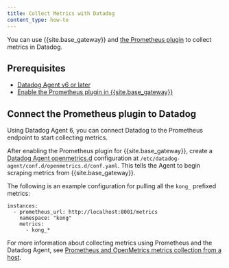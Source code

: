```yaml
---
title: Collect Metrics with Datadog
content_type: how-to
---
```


You can use {{site.base_gateway}} and [the Prometheus plugin](/hub/kong-inc/prometheus/) to collect metrics in Datadog. 

## Prerequisites

* [Datadog Agent v6 or later](https://docs.datadoghq.com/agent/)
* [Enable the Prometheus plugin in {{site.base_gateway}}](/hub/kong-inc/prometheus/#example-config)

## Connect the Prometheus plugin to Datadog

Using Datadog Agent 6, you can connect Datadog to the Prometheus endpoint to start collecting metrics.

After enabling the Prometheus plugin for {{site.base_gateway}}, create a [Datadog Agent openmetrics.d](https://docs.datadoghq.com/integrations/openmetrics/) configuration at `/etc/datadog-agent/conf.d/openmetrics.d/conf.yaml`. This tells the Agent to begin scraping metrics from {{site.base_gateway}}.

The following is an example configuration for pulling all the `kong_` prefixed metrics:

```
instances:
  - prometheus_url: http://localhost:8001/metrics
    namespace: "kong"
    metrics:
      - kong_*
```

For more information about collecting metrics using Prometheus and the Datadog Agent, see [Prometheus and OpenMetrics metrics collection from a host](https://docs.datadoghq.com/integrations/guide/prometheus-host-collection/#pagetitle).
